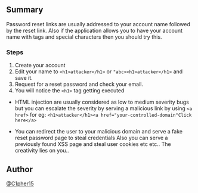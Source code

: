 
## Summary
Password reset links are usually addressed to your account name followed by the reset link. Also if the application allows
you to have your account name with tags and special characters then you should try this.

### Steps

1. Create your account
2. Edit your name to `<h1>attacker</h1>` or `"abc><h1>attacker</h1>` and save it.
3. Request for a reset password and check your email.
4. You will notice the `<h1>` tag getting executed

* HTML injection are usually considered as low to medium severity bugs but you can escalate the severity by serving a 
malicious link by using `<a href>` for eg: `<h1>attacker</h1><a href="your-controlled-domain"Click here</a>`

* You can redirect the user to your malicious domain and serve a fake reset password page to steal credentials 
Also you can serve a previously found XSS page and steal user cookies etc etc.. The creativity lies on you..

## Author
[@C1pher15](https://twitter.com/C1pher15)

